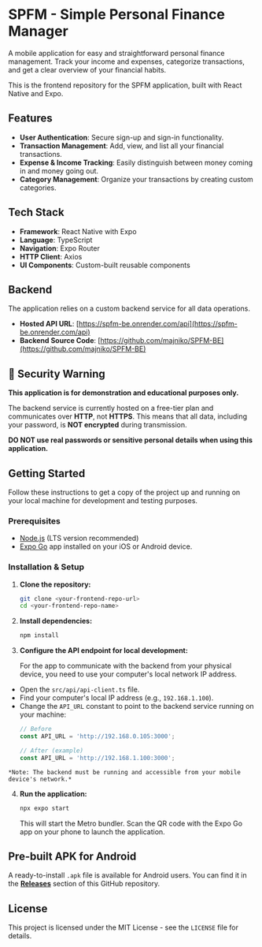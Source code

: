 # SPFM - Simple Personal Finance Manager

A mobile application for easy and straightforward personal finance management. Track your income and expenses, categorize transactions, and get a clear overview of your financial habits.

This is the frontend repository for the SPFM application, built with React Native and Expo.

## Features

-   **User Authentication**: Secure sign-up and sign-in functionality.
-   **Transaction Management**: Add, view, and list all your financial transactions.
-   **Expense & Income Tracking**: Easily distinguish between money coming in and money going out.
-   **Category Management**: Organize your transactions by creating custom categories.

## Tech Stack

-   **Framework**: React Native with Expo
-   **Language**: TypeScript
-   **Navigation**: Expo Router
-   **HTTP Client**: Axios
-   **UI Components**: Custom-built reusable components

## Backend

The application relies on a custom backend service for all data operations.

-   **Hosted API URL**: [https://spfm-be.onrender.com/api](https://spfm-be.onrender.com/api)
-   **Backend Source Code**: [https://github.com/majniko/SPFM-BE](https://github.com/majniko/SPFM-BE)

## 🚨 Security Warning

**This application is for demonstration and educational purposes only.**

The backend service is currently hosted on a free-tier plan and communicates over **HTTP**, not **HTTPS**. This means that all data, including your password, is **NOT encrypted** during transmission.

**DO NOT use real passwords or sensitive personal details when using this application.**

## Getting Started

Follow these instructions to get a copy of the project up and running on your local machine for development and testing purposes.

### Prerequisites

-   [Node.js](https://nodejs.org/) (LTS version recommended)
-   [Expo Go](https://expo.dev/go) app installed on your iOS or Android device.

### Installation & Setup

1.  **Clone the repository:**
    ```sh
    git clone <your-frontend-repo-url>
    cd <your-frontend-repo-name>
    ```

2.  **Install dependencies:**
    ```sh
    npm install
    ```

3.  **Configure the API endpoint for local development:**

    For the app to communicate with the backend from your physical device, you need to use your computer's local network IP address.

   -   Open the `src/api/api-client.ts` file.
   -   Find your computer's local IP address (e.g., `192.168.1.100`).
   -   Change the `API_URL` constant to point to the backend service running on your machine:
       ```typescript
       // Before
       const API_URL = 'http://192.168.0.105:3000';

       // After (example)
       const API_URL = 'http://192.168.1.100:3000';
       ```
    *Note: The backend must be running and accessible from your mobile device's network.*

4.  **Run the application:**
    ```sh
    npx expo start
    ```
    This will start the Metro bundler. Scan the QR code with the Expo Go app on your phone to launch the application.

## Pre-built APK for Android

A ready-to-install `.apk` file is available for Android users. You can find it in the **[Releases](https://github.com/your-username/your-repo/releases)** section of this GitHub repository.

## License

This project is licensed under the MIT License - see the `LICENSE` file for details.